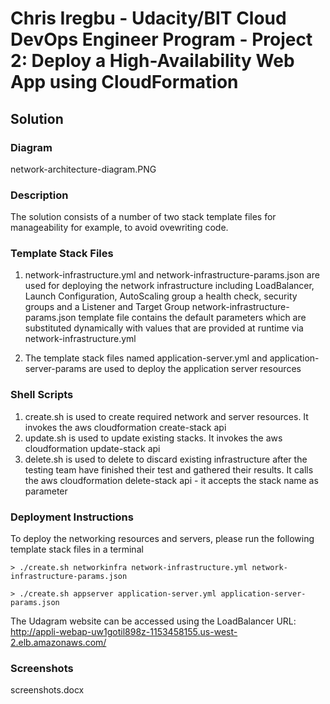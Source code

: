 # Chris Iregbu - Udacity/BIT Cloud DevOps Engineer Program - Project 2: Deploy a High-Availability Web App using CloudFormation

## Solution

### Diagram

network-architecture-diagram.PNG

### Description

The solution consists of a number of two stack template files for manageability for example, to avoid ovewriting code.

### Template Stack Files
1. network-infrastructure.yml and network-infrastructure-params.json are used for deploying the network infrastructure including
   LoadBalancer, Launch Configuration, AutoScaling group a health check, security groups and a Listener and Target Group
   network-infrastructure-params.json template file contains the default parameters which are substituted dynamically 
   with values that are provided at runtime via network-infrastructure.yml 

2. The template stack files named application-server.yml and application-server-params are used to deploy the application server resources

### Shell Scripts
1. create.sh is used to create required network and server resources. It invokes the aws cloudformation create-stack api
2. update.sh is used to update existing stacks. It invokes the aws cloudformation update-stack api	
3. delete.sh is used to delete to discard existing infrastructure after the testing team have finished their test and gathered their results. It
   calls the aws cloudformation delete-stack api - it accepts the stack name as parameter

### Deployment Instructions

To deploy the networking resources and servers, please run the following template stack files in a terminal

    > ./create.sh networkinfra network-infrastructure.yml network-infrastructure-params.json

    > ./create.sh appserver application-server.yml application-server-params.json

The Udagram website can be accessed using the LoadBalancer URL: http://appli-webap-uw1gotil898z-1153458155.us-west-2.elb.amazonaws.com/

### Screenshots
screenshots.docx


